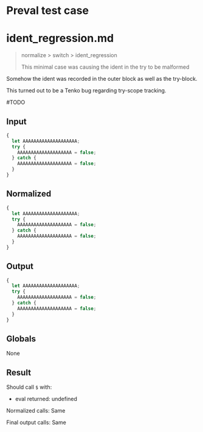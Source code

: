 # Preval test case

# ident_regression.md

> normalize > switch > ident_regression
>
> This minimal case was causing the ident in the try to be malformed

Somehow the ident was recorded in the outer block as well as the try-block.

This turned out to be a Tenko bug regarding try-scope tracking.

#TODO

## Input

`````js filename=intro
{
  let AAAAAAAAAAAAAAAAAAAA;
  try {
    AAAAAAAAAAAAAAAAAAAA = false;
  } catch {
    AAAAAAAAAAAAAAAAAAAA = false;
  }
}
`````

## Normalized

`````js filename=intro
{
  let AAAAAAAAAAAAAAAAAAAA;
  try {
    AAAAAAAAAAAAAAAAAAAA = false;
  } catch {
    AAAAAAAAAAAAAAAAAAAA = false;
  }
}
`````

## Output

`````js filename=intro
{
  let AAAAAAAAAAAAAAAAAAAA;
  try {
    AAAAAAAAAAAAAAAAAAAA = false;
  } catch {
    AAAAAAAAAAAAAAAAAAAA = false;
  }
}
`````

## Globals

None

## Result

Should call `$` with:
 - eval returned: undefined

Normalized calls: Same

Final output calls: Same

